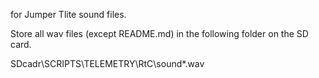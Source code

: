 for Jumper Tlite sound files.

Store all wav files (except README.md) in the following folder on the SD card.

SDcadr\SCRIPTS\TELEMETRY\RtC\sound\*.wav
